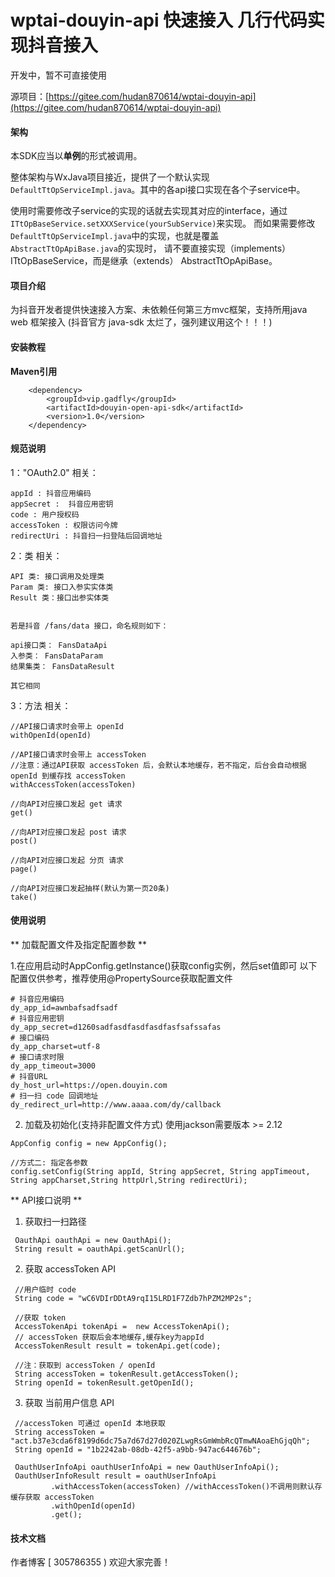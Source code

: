 # wptai-douyin-api 快速接入 几行代码实现抖音接入

开发中，暂不可直接使用

源项目：[https://gitee.com/hudan870614/wptai-douyin-api](https://gitee.com/hudan870614/wptai-douyin-api)

#### 架构
本SDK应当以**单例**的形式被调用。

整体架构与WxJava项目接近，提供了一个默认实现`DefaultTtOpServiceImpl.java`。其中的各api接口实现在各个子service中。

使用时需要修改子service的实现的话就去实现其对应的interface，通过`ITtOpBaseService.setXXXService(yourSubService)`来实现。
而如果需要修改`DefaultTtOpServiceImpl.java`中的实现，也就是覆盖`AbstractTtOpApiBase.java`的实现时，
请不要直接实现（implements） ITtOpBaseService，而是继承（extends） AbstractTtOpApiBase。

#### 项目介绍
   为抖音开发者提供快速接入方案、未依赖任何第三方mvc框架，支持所用java web 框架接入
   (抖音官方 java-sdk 太烂了，强列建议用这个！！！)
 

#### 安装教程

  **Maven引用**   

```
	<dependency>
		<groupId>vip.gadfly</groupId>
		<artifactId>douyin-open-api-sdk</artifactId>
		<version>1.0</version>
	</dependency>	
```

#### 规范说明

1："OAuth2.0" 相关：
```
appId : 抖音应用编码
appSecret :  抖音应用密钥
code : 用户授权码
accessToken : 权限访问今牌
redirectUri : 抖音扫一扫登陆后回调地址

```

2：类 相关：
```
API 类: 接口调用及处理类
Param 类: 接口入参实实体类
Result 类：接口出参实体类


若是抖音 /fans/data 接口，命名规则如下：

api接口类： FansDataApi
入参类： FansDataParam
结果集类： FansDataResult

其它相同

```

3：方法 相关：
```
//API接口请求时会带上 openId
withOpenId(openId) 

//API接口请求时会带上 accessToken
//注意：通过API获取 accessToken 后，会默认本地缓存，若不指定，后台会自动根据 openId 到缓存找 accessToken
withAccessToken(accessToken) 

//向API对应接口发起 get 请求
get()

//向API对应接口发起 post 请求 
post()

//向API对应接口发起 分页 请求 
page()

//向API对应接口发起抽样(默认为第一页20条) 
take()

```


  
#### 使用说明

** 加载配置文件及指定配置参数 ** 

1.在应用启动时AppConfig.getInstance()获取config实例，然后set值即可
以下配置仅供参考，推荐使用@PropertySource获取配置文件

```
# 抖音应用编码
dy_app_id=awnbafsadfsadf
# 抖音应用密钥
dy_app_secret=d1260sadfasdfasdfasdfasfsafssafas
# 接口编码
dy_app_charset=utf-8
# 接口请求时限
dy_app_timeout=3000
# 抖音URL
dy_host_url=https://open.douyin.com
# 扫一扫 code 回调地址
dy_redirect_url=http://www.aaaa.com/dy/callback

```

2. 加载及初始化(支持非配置文件方式)
使用jackson需要版本 >= 2.12

```
AppConfig config = new AppConfig();

//方式二: 指定各参数
config.setConfig(String appId, String appSecret, String appTimeout, String appCharset,String httpUrl,String redirectUri);

```

** API接口说明 ** 

1. 获取扫一扫路径

```
 OauthApi oauthApi = new OauthApi();
 String result = oauthApi.getScanUrl();

```

2. 获取 accessToken API

```
 //用户临时 code 
 String code = "wC6VDIrDDtA9rqI15LRD1F7Zdb7hPZM2MP2s";

 //获取 token
 AccessTokenApi tokenApi =  new AccessTokenApi();
 // accessToken 获取后会本地缓存,缓存key为appId
 AccessTokenResult result = tokenApi.get(code);
 
 //注：获取到 accessToken / openId 
 String accessToken = tokenResult.getAccessToken();
 String openId = tokenResult.getOpenId();

```

3. 获取 当前用户信息 API

```
 //accessToken 可通过 openId 本地获取
 String accessToken = "act.b37e3cda6f8199d6dc75a7d67d27d020ZLwgRsGmWmbRcQTmwNAoaEhGjqQh";
 String openId = "1b2242ab-08db-42f5-a9bb-947ac644676b";
 
 OauthUserInfoApi oauthUserInfoApi = new OauthUserInfoApi();
 OauthUserInfoResult result = oauthUserInfoApi
         .withAccessToken(accessToken) //withAccessToken()不调用则默认存缓存获取 accessToken
         .withOpenId(openId)
         .get();

```


#### 技术文档
  作者博客  [ 305786355 )  欢迎大家完善！
 
 